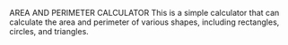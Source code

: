 AREA AND PERIMETER CALCULATOR
This is a simple calculator that can calculate the area and perimeter of various shapes, including rectangles, circles, and triangles.
